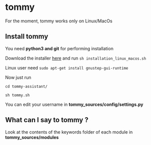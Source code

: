 # tommy
For the moment, tommy works only on Linux/MacOs

## Install tommy

You need **python3 and git** for performing installation

Download the installer [here](https://1drv.ms/u/s!AildMZx29uVYgQhmXqt7yM4-8T4Q) and run
`sh installation_linux_macos.sh`

Linux user need `sudo apt-get install gnustep-gui-runtime`

Now just run

`
cd tommy-assistant/
`

`
sh tommy.sh
`

You can edit your username in **tommy_sources/config/settings.py**

## What can I say to tommy ?

Look at the contents of the keywords folder of each module in **tommy_sources/modules**



